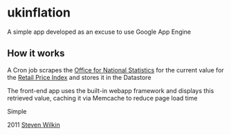 # ukinflation

A simple app developed as an excuse to use Google App Engine


## How it works

A Cron job scrapes the
[Office for National Statistics](http://www.statistics.gov.uk/cci/nugget.asp?id=19)
for the current value for the
[Retail Price Index](http://en.wikipedia.org/wiki/Retail_Price_Index) and stores it
in the Datastore

The front-end app uses the built-in webapp framework and displays this retrieved
value, caching it via Memcache to reduce page load time

Simple


2011 [Steven Wilkin](http://stevenwilkin.com)
